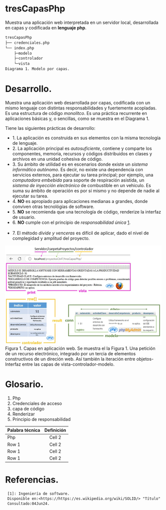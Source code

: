 # tresCapasPhp
Muestra una aplicación web interpretada en un servidor local, 
desarrollada en capas y codificada en **lenguaje php**.

```bash
tresCapasPhp
├── credenciales.php
└── index.php
	├─modelo
	├─controlador
	└─vista
Diagrama 1. Modelo por capas.
```

# Desarrollo.
Muestra una aplicación web desarrollada por capas, codificada con un mismo lenguaje 
con distintas responsabilidades y fuertemente acopladas. 
Es una estructura de código *monolítco*. Es una práctica 
recurrente en aplicaciones básicas y, o sencillas, como se muestra en el 
Diagrama 1.

Tiene las siguientes prácticas de desarrollo:
     <ul> 
	 <li> 1. La aplicación es construida en sus elementos con la misma tecnología de lenguaje.</li>
	 <li> 2. La aplicación principal es _autosuficiente_, contiene y comparte 
			 los componentes, memoria, recursos y códigos distribuidos en clases y archivos
			 en una unidad cohesiva de código.</li>
	 <li> 3. Su ámbito de utilidad es en escenarios donde existe un _sistema informático 
			 autónomo_. Es decir, no existe una dependencia con servicios externos, 
			 para ejecutar su tarea principal; por ejemplo, una _computadora embebida_
			 para soporte de respiración asistida, un _sistema de inyección electrónico_ de 
			 combustible en un vehiculo. Es suma su ámbito de operación es por sí 
			 mismo y no depende de nadie al ejecutar su tarea.</li>	
	 <li> 4. **NO** es apropiado para aplicaciones medianas a grandes,
			 donde conviven otras tecnológias de software.</li> 
	 <li> 5. **NO** se recomienda que una tecnología de código, renderize la interfaz de usuario.</li> 
	 <li> 6. **NO** cumple con el principio de _responsabilidad única_ [1]. </li>			 
	 <li> 7. El método _divide y venceras_  es difícil de aplicar, dado el nivel de 
			 complegidad y amplitud del proyecto. </li>
     </ul>
     
![capasModeloVistaControlador](/img/capasModeloVistaControlador.jpg "modelo en capascon Php")
</br>
Figura 1. Capas en aplicación web.
Se muestra el la Figura 1. Una petición de un recurso electrónico, integrado por un tercia de elementos 
constructivos de un direción web.  Así también la iteración entre objetos-Interfaz entre las 
capas de vista-controlador-modelo. 


# Glosario. 
<ol>
<li>Php</li>
<li>Credenciales de acceso</li>
<li>capa de código</li>
<li>Renderizar</li>
<li>Principio de responsabilidad</li>
</ol>

| Palabra técnica| Definición | 
|:-------------- |:----------:| 
| Php            | Cell 2     | 
| Row 1          | Cell 2     | 
| Row 1          | Cell 2     | 
| Row 1          | Cell 2     | 
# Referencias.

[1]: https://es.wikipedia.org/wiki/SOLID 

     [1]: Ingeniería de software.
     Disponible en:<https://https://es.wikipedia.org/wiki/SOLID/> "Título"
     Consultado:04Jun24.


